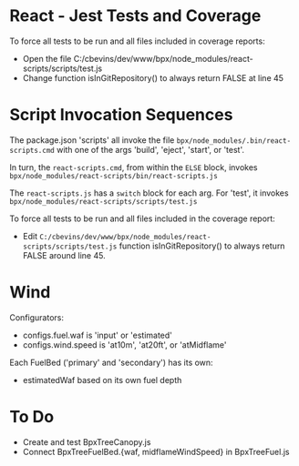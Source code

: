# React - Jest Tests and Coverage

To force all tests to be run and all files included in coverage reports:
- Open the file C:/cbevins/dev/www/bpx/node_modules/react-scripts/scripts/test.js
- Change function isInGitRepository() to always return FALSE at line 45

# Script Invocation Sequences

The package.json 'scripts' all invoke the file <code>bpx/node_modules/.bin/react-scripts.cmd</code> with one of the args 'build', 'eject', 'start', or 'test'.

In turn, the <code>react-scripts.cmd</code>, from within the <code>ELSE</code> block, invokes <code>bpx/node_modules/react-scripts/bin/react-scripts.js</code>

The <code>react-scripts.js</code> has a <code>switch</code> block for each arg.
For 'test', it invokes <code>bpx/node_modules/react-scripts/scripts/test.js</code>

To force all tests to be run and all files included in the coverage report:
- Edit <code>C:/cbevins/dev/www/bpx/node_modules/react-scripts/scripts/test.js</code> function isInGitRepository() to always return FALSE around line 45.

# Wind

Configurators:
- configs.fuel.waf is 'input' or 'estimated'
- configs.wind.speed is 'at10m', 'at20ft', or 'atMidflame'

Each FuelBed ('primary' and 'secondary') has its own:
- estimatedWaf based on its own fuel depth

# To Do
- Create and test BpxTreeCanopy.js
- Connect BpxTreeFuelBed.{waf, midflameWindSpeed} in BpxTreeFuel.js
